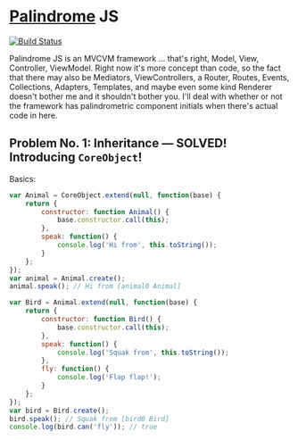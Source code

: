 # [Palindrome](http://en.wikipedia.org/wiki/Palindrome) JS

[![Build Status](https://travis-ci.org/mysterycommand/palindromejs.png?branch=master)](https://travis-ci.org/mysterycommand/palindromejs)

Palindrome JS is an MVCVM framework … that's right, Model, View, Controller, ViewModel. Right now it's more concept than code, so the fact that there may also be Mediators, ViewControllers, a Router, Routes, Events, Collections, Adapters, Templates, and maybe even some kind Renderer doesn't bother me and it shouldn't bother you. I'll deal with whether or not the framework has palindrometric component initials when there's actual code in here.

## Problem No. 1: Inheritance — SOLVED! Introducing `CoreObject`!

Basics:

```javascript
var Animal = CoreObject.extend(null, function(base) {
    return {
        constructor: function Animal() {
            base.constructor.call(this);
        },
        speak: function() {
            console.log('Hi from', this.toString());
        }
    };
});
var animal = Animal.create();
animal.speak(); // Hi from [animal0 Animal]

var Bird = Animal.extend(null, function(base) {
    return {
        constructor: function Bird() {
            base.constructor.call(this);
        },
        speak: function() {
            console.log('Squak from', this.toString());
        },
        fly: function() {
            console.log('Flap flap!');
        }
    };
});
var bird = Bird.create();
bird.speak(); // Squak from [bird0 Bird]
console.log(bird.can('fly')); // true
```
